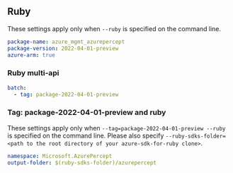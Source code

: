 ## Ruby

These settings apply only when `--ruby` is specified on the command line.

``` yaml
package-name: azure_mgmt_azurepercept
package-version: 2022-04-01-preview
azure-arm: true
```

### Ruby multi-api

``` yaml $(ruby) && $(multiapi)
batch:
  - tag: package-2022-04-01-preview
```

### Tag: package-2022-04-01-preview and ruby

These settings apply only when `--tag=package-2022-04-01-preview --ruby` is specified on the command line.
Please also specify `--ruby-sdks-folder=<path to the root directory of your azure-sdk-for-ruby clone>`.

```yaml $(tag) == 'package-2022-04-01-preview' && $(ruby)
namespace: Microsoft.AzurePercept
output-folder: $(ruby-sdks-folder)/azurepercept
```